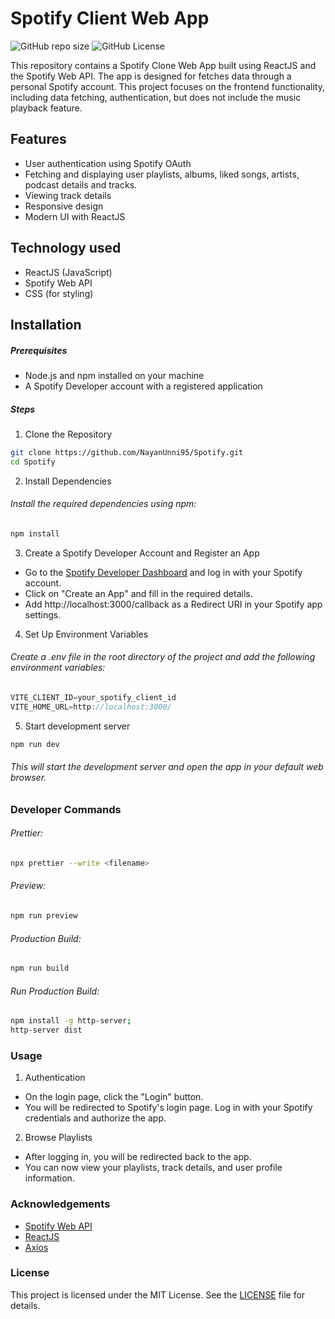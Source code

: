 # Spotify Client Web App

<!-- ![Website](https://img.shields.io/website?url=https%3A%2F%2Fspotify-gilt-ten.vercel.app%2F) -->

![GitHub repo size](https://img.shields.io/github/repo-size/NayanUnni95/Spotify) ![GitHub License](https://img.shields.io/github/license/NayanUnni95/Spotify)

This repository contains a Spotify Clone Web App built using ReactJS and the Spotify Web API. The app is designed for fetches data through a personal Spotify account. This project focuses on the frontend functionality, including data fetching, authentication, but does not include the music playback feature.

## Features

- User authentication using Spotify OAuth
- Fetching and displaying user playlists, albums, liked songs, artists, podcast details and tracks.
- Viewing track details
- Responsive design
- Modern UI with ReactJS

## Technology used

- ReactJS (JavaScript)
- Spotify Web API
- CSS (for styling)

## Installation

##### Prerequisites

- Node.js and npm installed on your machine
- A Spotify Developer account with a registered application

##### Steps

1. Clone the Repository

```bash
git clone https://github.com/NayanUnni95/Spotify.git
cd Spotify
```

2. Install Dependencies

###### Install the required dependencies using npm:

```bash
npm install
```

3. Create a Spotify Developer Account and Register an App

- Go to the [Spotify Developer Dashboard](https://developer.spotify.com/) and log in with your Spotify account.
- Click on "Create an App" and fill in the required details.
- Add http://localhost:3000/callback as a Redirect URI in your Spotify app settings.

4. Set Up Environment Variables

###### Create a .env file in the root directory of the project and add the following environment variables:

```js
VITE_CLIENT_ID=your_spotify_client_id
VITE_HOME_URL=http://localhost:3000/

```

5. Start development server

```bash
npm run dev
```

###### This will start the development server and open the app in your default web browser.

### Developer Commands

###### Prettier:

```bash
npx prettier --write <filename>
```

###### Preview:

```bash
npm run preview
```

###### Production Build:

```bash
npm run build
```

###### Run Production Build:

```bash
npm install -g http-server;
http-server dist
```

### Usage

1. Authentication

- On the login page, click the "Login" button.
- You will be redirected to Spotify's login page. Log in with your Spotify credentials and authorize the app.

2. Browse Playlists

- After logging in, you will be redirected back to the app.
- You can now view your playlists, track details, and user profile information.

### Acknowledgements

- [Spotify Web API](https://developer.spotify.com/documentation/web-api)
- [ReactJS](https://react.dev/)
- [Axios](https://axios-http.com/)

### License

This project is licensed under the MIT License. See the [LICENSE](./LICENSE) file for details.

```

```
